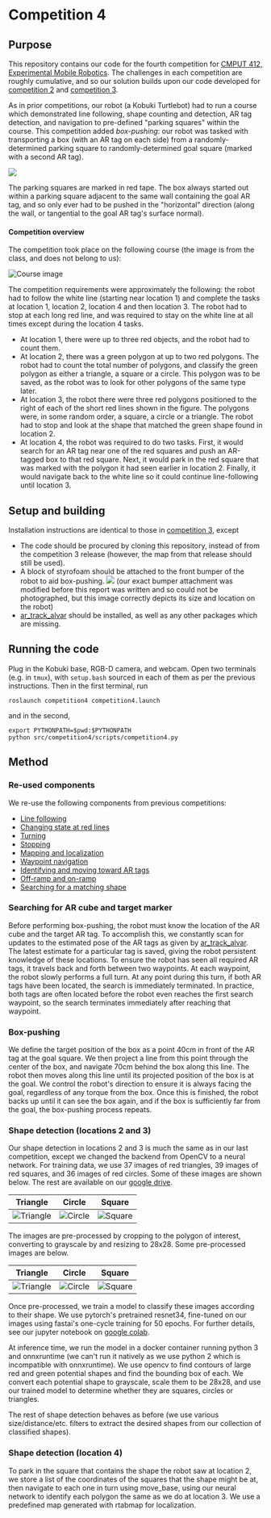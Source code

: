# Competition 4

## Purpose

This repository contains our code for the fourth competition for [CMPUT 412, Experimental Mobile Robotics](https://www.ualberta.ca/computing-science/undergraduate-studies/course-directory/courses/experimental-mobile-robotics). The challenges in each competition are roughly cumulative, and so our solution builds upon our code developed for [competition 2](https://github.com/cmput412-2019/cmput412-competition2) and [competition 3](https://github.com/cmput412-2019/competition3).

As in prior competitions, our robot (a Kobuki Turtlebot) had to run a course which demonstrated line following, shape counting and detection, AR tag detection, and navigation to pre-defined "parking squares" within the course. This competition added *box-pushing*: our robot was tasked with transporting a box (with an AR tag on each side) from a randomly-determined parking square to randomly-determined goal square (marked with a second AR tag). 

 ![](images/box-pushing.jpg)

The parking squares are marked in red tape. The box always started out within a parking square adjacent to the same wall containing the goal AR tag, and so only ever had to be pushed in the "horizontal" direction (along the wall, or tangential to the goal AR tag's surface normal).

#### Competition overview

The competition took place on the following course (the image is from the class, and does not belong to us):

![Course image](images/course.png)

The competition requirements were approximately the following: the robot had to follow the white line (starting near location 1) and complete the tasks at location 1, location 2, location 4 and then location 3. The robot had to stop at each long red line, and was required to stay on the white line at all times except during the location 4 tasks.

 * At location 1, there were up to three red objects, and the robot had to count them.
 * At location 2, there was a green polygon at up to two red polygons. The robot had to count the total number of polygons, and classify the green polygon as either a triangle, a square or a circle. This polygon was to be saved, as the robot was to look for other polygons of the same type later.
 * At location 3, the robot there were three red polygons positioned to the right of each of the short red lines shown in the figure. The polygons were, in some random order, a square, a circle or a triangle. The robot had to stop and look at the shape that matched the green shape found in location 2.
 * At location 4, the robot was required to do two tasks. First, it would search for an AR tag near one of the red squares and push an AR-tagged box to that red square. Next, it would park in the red square that was marked with the polygon it had seen earlier in location 2. Finally, it would navigate back to the white line so it could continue line-following until location 3.
 

## Setup and building

Installation instructions are identical to those in [competition 3](https://github.com/cmput412-2019/competition3#setup-and-building), except
  - The code should be procured by cloning this repository, instead of from the competition 3 release (however, the map from that release should still be used).
  - A block of styrofoam should be attached to the front bumper of the robot to aid box-pushing.
    ![](images/bumper.jpg)
    (our exact bumper attachment was modified before this report was written and so could not be photographed, but this image correctly depicts its size and location on the robot)
  - [ar_track_alvar](https://wiki.ros.org/ar_track_alvar) should be installed, as well as any other packages which are missing.

## Running the code

Plug in the Kobuki base, RGB-D camera, and webcam. Open two terminals (e.g. in `tmux`), with `setup.bash` sourced in each of them as per the previous instructions. Then in the first terminal, run

    roslaunch competition4 competition4.launch
    
and in the second,

    export PYTHONPATH=$pwd:$PYTHONPATH
    python src/competition4/scripts/competition4.py

## Method

### Re-used components

We re-use the following components from previous competitions:

  - [Line following](https://github.com/CMPUT412-2019/cmput412-competition2#line-following)
  - [Changing state at red lines](https://github.com/CMPUT412-2019/cmput412-competition2#changing-state-at-red-lines)
  - [Turning](https://github.com/CMPUT412-2019/cmput412-competition2#turning)
  - [Stopping](https://github.com/CMPUT412-2019/cmput412-competition2#stopping)
  - [Mapping and localization](https://github.com/CMPUT412-2019/competition3/blob/master/Readme.md#mapping-and-localization)
  - [Waypoint navigation](https://github.com/CMPUT412-2019/competition3/blob/master/Readme.md#waypoint-navigation)
  - [Identifying and moving toward AR tags](https://github.com/CMPUT412-2019/competition3/blob/master/Readme.md#identifying-and-moving-toward-ar-tags)
  - [Off-ramp and on-ramp](https://github.com/CMPUT412-2019/competition3/blob/master/Readme.md#off-ramp-and-on-ramp)
  - [Searching for a matching shape](https://github.com/CMPUT412-2019/competition3/blob/master/Readme.md#searching-for-a-matching-shape)


### Searching for AR cube and target marker

Before performing box-pushing, the robot must know the location of the AR cube and the target AR tag. To accomplish this, we constantly scan for updates to the estimated pose of the AR tags as given by [ar_track_alvar](https://wiki.ros.org/ar_track_alvar). The latest estimate for a particular tag is saved, giving the robot persistent knowledge of these locations. To ensure the robot has seen all required AR tags, it travels back and forth between two waypoints. At each waypoint, the robot slowly performs a full turn. At any point during this turn, if both AR tags have been located, the search is immediately terminated. In practice, both tags are often located before the robot even reaches the first search waypoint, so the search terminates immediately after reaching that waypoint.


### Box-pushing

We define the target position of the box as a point 40cm in front of the AR tag at the goal square. We then project a line from this point through the center of the box, and navigate 70cm behind the box along this line. The robot then moves along this line until its projected position of the box is at the goal. We control the robot's direction to ensure it is always facing the goal, regardless of any torque from the box. Once this is finished, the robot backs up until it can see the box again, and if the box is sufficiently far from the goal, the box-pushing process repeats.

### Shape detection (locations 2 and 3)

Our shape detection in locations 2 and 3 is much the same as in our last competition, except we changed the backend from OpenCV to a neural network. For training data, we use 37 images of red triangles, 39 images of red squares, and 36 images of red circles. Some of these images are shown below. The rest are available on our [google drive](https://drive.google.com/open?id=1--QkJY5GrKiNM8Kw-sqAc9ELI0G1QXCY).

| Triangle  | Circle | Square
:----------:|:------:|:------:
![Triangle](https://drive.google.com/uc?export=view&id=1fSyibMI37ggFP4AP45DoBt0e1TfA3YiP)  |  ![Circle](https://drive.google.com/uc?export=view&id=1hh4aBNYyGnU3gF4OmauCvAtKjBbVnWOP) | ![Square](https://drive.google.com/uc?export=view&id=1ODKOqoYFo_0eyrcIMRpfhaWa2dZ71qR0)

The images are pre-processed by  cropping to the polygon of interest, converting to grayscale by  and resizing to 28x28. Some pre-processed images are below.

| Triangle  | Circle | Square
:----------:|:------:|:------:
![Triangle](https://drive.google.com/uc?export=view&id=1EdFXswJdx1mFjoN1f0tSujEzSOHEd-7O)  |  ![Circle](https://drive.google.com/uc?export=view&id=1AWCupErXxZmNlWO4rngqNzZYxq2V5dAL) | ![Square](https://drive.google.com/uc?export=view&id=1BzZ3HCd9wyi9yZH6DqlvFXSAgk_wPBff)

Once pre-processed, we train a model to classify these images according to their shape. We use pytorch's pretrained resnet34, fine-tuned on our images using fastai's one-cycle training for 50 epochs. For further details, see our jupyter notebook on [google colab](https://colab.research.google.com/drive/1QybphdqSyjAzX94g1XvBOjD1zq7Lj2N9).

At inference time, we run the model in a docker container running python 3 and onnxruntime (we can't run it natively as we use python 2 which is incompatible with onnxruntime). We use opencv to find contours of large red and green potential shapes and find the bounding box of each. We convert each potential shape to grayscale, scale them to be 28x28, and use our trained model to determine whether they are squares, circles or triangles.

The rest of shape detection behaves as before (we use various size/distance/etc. filters to extract the desired shapes from our collection of classified shapes).

### Shape detection (location 4)

To park in the square that contains the shape the robot saw at location 2, we store a list of the coordinates of the squares that the shape might be at, then navigate to each one in turn using move_base, using our neural network to identify each polygon the same as we do at location 3. We use a predefined map generated with rtabmap for localization.

